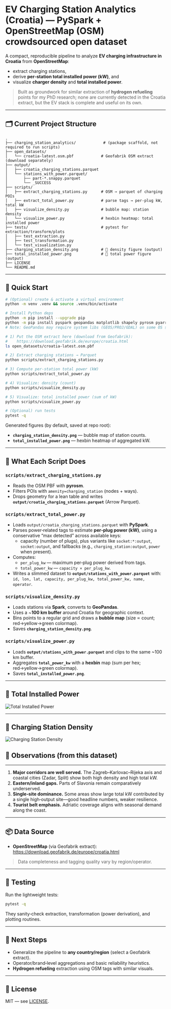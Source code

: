 # EV Charging Station Analytics (Croatia) — PySpark + OpenStreetMap (OSM) crowdsourced open dataset

A compact, reproducible pipeline to analyze **EV charging infrastructure in Croatia** from **OpenStreetMap**:
- extract charging stations,
- derive **per‑station total installed power (kW)**, and
- visualize **charger density** and **total installed power**.

> Built as groundwork for similar extraction of **hydrogen refueling** points for my PhD research; none are currently detected in the Croatia extract, but the EV stack is complete and useful on its own.

---

## 🗂️ Current Project Structure

```
.
├── charging_station_analytics/            # (package scaffold, not required to run scripts)
├── open_datasets/
│   └── croatia-latest.osm.pbf            # Geofabrik OSM extract (download separately)
├── output/
│   ├── croatia_charging_stations.parquet
│   └── stations_with_power.parquet/
│       ├── part-*.snappy.parquet
│       └── _SUCCESS
├── scripts/
│   ├── extract_charging_stations.py      # OSM → parquet of charging POIs
│   ├── extract_total_power.py            # parse tags → per‑plug kW, total kW
│   ├── visualize_density.py              # bubble map: station density
│   └── visualize_power.py                # hexbin heatmap: total installed power
├── tests/                                # pytest for extraction/transform/plots
│   ├── test_extraction.py
│   ├── test_transformation.py
│   └── test_visualization.py
├── charging_station_density.png          # 📍 density figure (output)
├── total_installed_power.png             # 🔋 total power figure (output)
├── LICENSE
└── README.md
```
---

## 🚀 Quick Start

```bash
# (Optional) create & activate a virtual environment
python -m venv .venv && source .venv/bin/activate

# Install Python deps
python -m pip install --upgrade pip
python -m pip install pyspark geopandas matplotlib shapely pyrosm pyarrow pytest
# Note: GeoPandas may require system libs (GEOS/PROJ/GDAL) on some OS setups.

# 1) Put the OSM extract here (download from Geofabrik):
#    https://download.geofabrik.de/europe/croatia.html
ls open_datasets/croatia-latest.osm.pbf

# 2) Extract charging stations → Parquet
python scripts/extract_charging_stations.py

# 3) Compute per‑station total power (kW)
python scripts/extract_total_power.py

# 4) Visualize: density (count)
python scripts/visualize_density.py

# 5) Visualize: total installed power (sum of kW)
python scripts/visualize_power.py

# (Optional) run tests
pytest -q
```

Generated figures (by default, saved at repo root):
- **`charging_station_density.png`** — bubble map of station counts.
- **`total_installed_power.png`** — hexbin heatmap of aggregated kW.

---

## 📜 What Each Script Does

### `scripts/extract_charging_stations.py`
- Reads the OSM PBF with **pyrosm**.
- Filters POIs with `amenity=charging_station` (nodes + ways).
- Drops geometry for a lean table and writes **`output/croatia_charging_stations.parquet`** (Arrow Parquet).

### `scripts/extract_total_power.py`
- Loads `output/croatia_charging_stations.parquet` with **PySpark**.
- Parses power‑related tags to estimate **per‑plug power (kW)**, using a conservative “max detected” across available keys:
  - capacity (number of plugs), plus variants like `socket:*:output`, `socket:output`, and fallbacks (e.g., `charging_station:output`, `power` when present).
- Computes:
  - `per_plug_kw` — maximum per‑plug power derived from tags.
  - `total_power_kw` — `capacity × per_plug_kw`.
- Writes a slimmed dataset to **`output/stations_with_power.parquet`** with:  
  `id, lon, lat, capacity, per_plug_kw, total_power_kw, name, operator`.

### `scripts/visualize_density.py`
- Loads stations via **Spark**, converts to **GeoPandas**.
- Uses a ~**100 km buffer** around Croatia for geographic context.
- Bins points to a regular grid and draws a **bubble map** (size ∝ count; red→yellow→green colormap).
- Saves **`charging_station_density.png`**.

### `scripts/visualize_power.py`
- Loads **`output/stations_with_power.parquet`** and clips to the same ~100 km buffer.
- Aggregates **`total_power_kw`** with a **hexbin** map (sum per hex; red→yellow→green colormap).
- Saves **`total_installed_power.png`**.

---

## 🔋 Total Installed Power

![Total Installed Power](total_installed_power.png)

---

## 📍 Charging Station Density

![Charging Station Density](charging_station_density.png)

## 🧠 Observations (from this dataset)

---

1. **Major corridors are well served.** The Zagreb–Karlovac–Rijeka axis and coastal cities (Zadar, Split) show both high density and high total kW.
2. **Eastern/inland gaps.** Parts of Slavonia remain comparatively underserved.
3. **Single‑site dominance.** Some areas show large total kW contributed by a single high‑output site—good headline numbers, weaker resilience.
4. **Tourist belt emphasis.** Adriatic coverage aligns with seasonal demand along the coast.
---

## 📦 Data Source

- **OpenStreetMap** (via Geofabrik extract):  
  https://download.geofabrik.de/europe/croatia.html

> Data completeness and tagging quality vary by region/operator.

---

## 🧪 Testing

Run the lightweight tests:

```bash
pytest -q
```

They sanity‑check extraction, transformation (power derivation), and plotting routines.

---

## 🔭 Next Steps

- Generalize the pipeline to **any country/region** (select a Geofabrik extract).
- Operator/brand‑level aggregations and basic reliability heuristics.
- **Hydrogen refueling** extraction using OSM tags with similar visuals.

---

## 📄 License

MIT — see [LICENSE](LICENSE).
